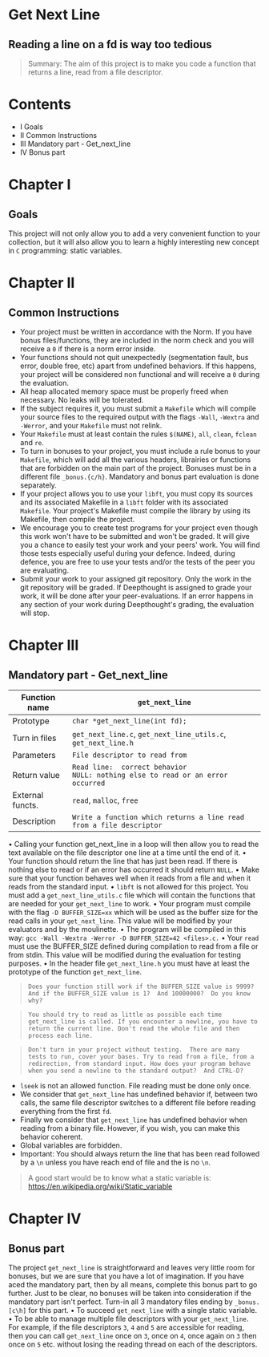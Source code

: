 # Get Next Line

## Reading a line on a fd is way too tedious

> Summary: The aim of this project is to make you code a function that returns a line, read from a file descriptor.
# Contents
- I 	Goals
- II 	Common Instructions
- III 	Mandatory part - Get_next_line
- IV 	Bonus part

# Chapter I

## Goals

This project will not only allow you to add a very convenient function to your collection, but it will also allow you to learn a highly interesting new concept in `C` programming: static variables.

# Chapter II

## Common Instructions

- Your project must be written in accordance with the Norm. If you have bonus files/functions, they are included in the norm check and you will receive a `0` if there is a norm error inside.
- Your functions should not quit unexpectedly (segmentation fault, bus error, double free, etc) apart from undefined behaviors. If this happens, your project will be considered non functional and will receive a `0` during the evaluation.
- All heap allocated memory space must be properly freed when necessary. No leaks will be tolerated.
- If the subject requires it, you must submit a `Makefile` which will compile your source files to the required output with the flags `-Wall`, `-Wextra` and `-Werror`, and your `Makefile` must not relink.
- Your `Makefile` must at least contain the rules `$(NAME)`, `all`, `clean`, `fclean` and `re`.
- To turn in bonuses to your project, you must include a rule bonus to your `Makefile`, which will add all the various headers, librairies or functions that are forbidden on the main part of the project. Bonuses must be in a different file `_bonus.{c/h}`. Mandatory and bonus part evaluation is done separately.
- If your project allows you to use your `libft`, you must copy its sources and its associated Makefile in a `libft` folder with its associated `Makefile`. Your project's Makefile must compile the library by using its Makefile, then compile the project.
- We encourage you to create test programs for your project even though this work won't have to be submitted and won't be graded. It will give you a chance to easily test your work and your peers' work. You will find those tests especially useful during your defence. Indeed, during defence, you are free to use your tests and/or the tests of the peer you are evaluating.
- Submit your work to your assigned git repository. Only the work in the git repository will be graded. If Deepthought is assigned to grade your work, it will be done after your peer-evaluations. If an error happens in any section of your work during Deepthought's grading, the evaluation will stop.

# Chapter III

## Mandatory part - Get_next_line

| Function name | `get_next_line` |
| --- | --- |
| Prototype | `char *get_next_line(int fd);` |
| Turn in files | `get_next_line.c`, `get_next_line_utils.c`, `get_next_line.h` |
| Parameters | `File descriptor to read from` |
| Return value | `Read line:  correct behavior`<br>`NULL: nothing else to read or an error occurred` |
| External functs. | `read`, `malloc`, `free` |
| Description | `Write a function which returns a line read from a file descriptor` |

• Calling your function get_next_line in a loop will then allow you to read the text available on the file descriptor one line at a time until the end of it.
• Your function should return the line that has just been read. If there is nothing else to read or if an error has occurred it should return `NULL`.
• Make sure that your function behaves well when it reads from a file and when it reads from the standard input.
• `libft` is not allowed for this project. You must add a `get_next_line_utils.c` file which will contain the functions that are needed for your `get_next_line` to work.
• Your program must compile with the flag `-D BUFFER_SIZE=xx` which will be used as the buffer size for the read calls in your `get_next_line`. This value will be modified by your evaluators and by the moulinette.
• The program will be compiled in this way: `gcc -Wall -Wextra -Werror -D BUFFER_SIZE=42 <files>.c.`
• Your `read` must use the BUFFER_SIZE defined during compilation to read from a file or from stdin. This value will be modified during the evaluation for testing purposes.
• In the header file `get_next_line.h` you must have at least the prototype of the function `get_next_line`.

> `Does your function still work if the BUFFER_SIZE value is 9999? And if the BUFFER_SIZE value is 1?  And 10000000?  Do you know why?`

> `You should try to read as little as possible each time get_next_line is called. If you encounter a newline, you have to return the current line. Don't read the whole file and then process each line.`

> `Don't turn in your project without testing.  There are many tests to run, cover your bases. Try to read from a file, from a redirection, from standard input. How does your program behave when you send a newline to the standard output?  And CTRL-D?`

- `lseek` is not an allowed function. File reading must be done only once.
- We consider that `get_next_line` has undefined behavior if, between two calls, the same file descriptor switches to a different file before reading everything from the first `fd`.
- Finally we consider that `get_next_line` has undefined behavior when reading from a binary file. However, if you wish, you can make this behavior coherent.
- Global variables are forbidden.
- Important: You should always return the line that has been read followed by a `\n` unless you have reach end of file and the is no `\n`.
> A good start would be to know what a static variable is: https://en.wikipedia.org/wiki/Static_variable

# Chapter IV

## Bonus part

The project `get_next_line` is straightforward and leaves very little room for bonuses, but we are sure that you have a lot of imagination. If you have aced the mandatory part, then by all means, complete this bonus part to go further. Just to be clear, no bonuses will be taken into consideration if the mandatory part isn't perfect.
Turn-in all 3 mandatory files ending by `_bonus.[c\h]` for this part.
• To succeed `get_next_line` with a single static variable.
• To be able to manage multiple file descriptors with your `get_next_line`. For example, if the file descriptors `3`, `4` and `5` are accessible for reading, then you can call `get_next_line` once on `3`, once on `4`, once again on `3` then once on `5` etc.
without losing the reading thread on each of the descriptors.
